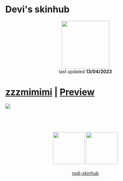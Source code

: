# Devi's skinhub
<p align="center">
<a href="https://osu.ppy.sh/users/19500711">
  <img src="https://a.ppy.sh/19500711"  
       width="150"
       height="150"></a>
<br>
last updated <b>13/04/2023</b>
</p>

# [zzzmimimi](https://github.com/ryancranie/skinhub/raw/tyfh/player/devi/zzzmimimi.osk) | [Preview](https://imgur.com/gallery/xDZtTtt)
[![](https://i.imgur.com/urdOUAw.jpeg)](https://github.com/ryancranie/skinhub/raw/tyfh/player/devi/zzzmimimi.osk)

#
<p align="center">
  <br></br>
  <a href="https://www.twitch.tv/deviiosu">
  <img src="https://i.imgur.com/HM030lk.png" 
       width="100" 
       height="100"></a>
  <a href="https://twitter.com/DeviOnOsu">
  <img src="https://i.imgur.com/PUQ5uWf.png" 
       width="100" 
       height="100"></a>
  <br></br>
  <a href="README.md">rudj-skinhub</a>
 </p>


